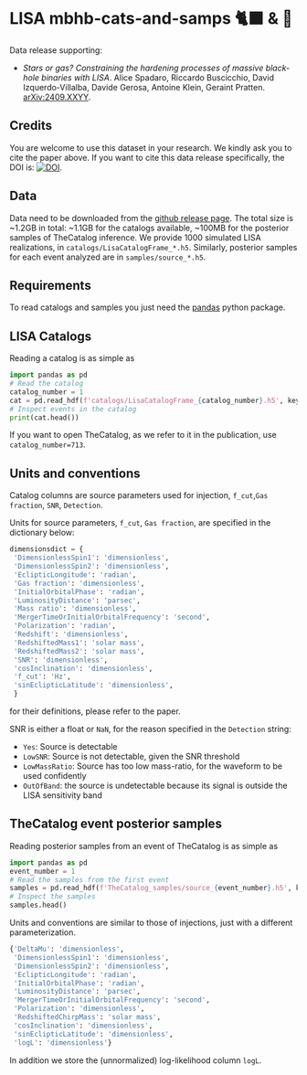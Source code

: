 # LISA mbhb-cats-and-samps 🐈‍⬛ & 🌽

Data release supporting:
- _Stars or gas? Constraining the hardening processes of massive black-hole binaries with LISA_.
Alice Spadaro, Riccardo Buscicchio, David Izquerdo-Villalba, Davide Gerosa, Antoine Klein, Geraint Pratten. [arXiv:2409.XXYY](https://arxiv.org/abs/2409.XXYY).

## Credits

You are welcome to use this dataset in your research. We kindly ask you to cite the paper above. 
If you want to cite this data release specifically, the DOI is: [![DOI](https://zenodo.org/badge/DOI/10.5281/zenodo.13787675.svg)](https://doi.org/10.5281/zenodo.13787675).


## Data

Data need to be downloaded from the [github release page](https://github.com/RiccardoBuscicchio/lisa-mbhb-cats-and-samps/releases). 
The total size is ~1.2GB in total: ~1.1GB for the catalogs available, ~100MB for the posterior samples of TheCatalog inference.
We provide 1000 simulated LISA realizations, in `catalogs/LisaCatalogFrame_*.h5`.
Similarly, posterior samples for each event analyzed are in `samples/source_*.h5`.
  

## Requirements
To read catalogs and samples you just need the [pandas](https://pandas.pydata.org/) python package. 

## LISA Catalogs

Reading a catalog is as simple as 

```python
import pandas as pd
# Read the catalog
catalog_number = 1
cat = pd.read_hdf(f'catalogs/LisaCatalogFrame_{catalog_number}.h5', key='events')
# Inspect events in the catalog
print(cat.head())
``` 

If you want to open TheCatalog, as we refer to it in the publication, use `catalog_number=713`.

## Units and conventions

Catalog columns are source parameters used for injection, `f_cut`,`Gas fraction`, `SNR`, `Detection`.

Units for source parameters, `f_cut`, `Gas fraction`, are specified in the dictionary below:
```python
dimensionsdict = {
 'DimensionlessSpin1': 'dimensionless',
 'DimensionlessSpin2': 'dimensionless',
 'EclipticLongitude': 'radian',
 'Gas fraction': 'dimensionless',
 'InitialOrbitalPhase': 'radian',
 'LuminosityDistance': 'parsec',
 'Mass ratio': 'dimensionless',
 'MergerTimeOrInitialOrbitalFrequency': 'second',
 'Polarization': 'radian',
 'Redshift': 'dimensionless',
 'RedshiftedMass1': 'solar mass',
 'RedshiftedMass2': 'solar mass',
 'SNR': 'dimensionless',
 'cosInclination': 'dimensionless',
 'f_cut': 'Hz',
 'sinEclipticLatitude': 'dimensionless',
 }
 ```
 for their definitions, please refer to the paper.  

 SNR is either a float or `NaN`, for the reason specified in the `Detection` string:
 - `Yes`: Source is detectable
 - `LowSNR`: Source is not detectable, given the SNR threshold
 - `LowMassRatio`: Source has too low mass-ratio, for the waveform to be used confidently
 - `OutOfBand`: the source is undetectable because its signal is outside the LISA sensitivity band


## TheCatalog event posterior samples

Reading posterior samples from an event of TheCatalog is as simple as 

```python
import pandas as pd
event_number = 1
# Read the samples from the first event 
samples = pd.read_hdf(f'TheCatalog_samples/source_{event_number}.h5', key='samples')
# Inspect the samples
samples.head()
```

Units and conventions are similar to those of injections, just with a different parameterization.
```python
{'DeltaMu': 'dimensionless',
 'DimensionlessSpin1': 'dimensionless',
 'DimensionlessSpin2': 'dimensionless',
 'EclipticLongitude': 'radian',
 'InitialOrbitalPhase': 'radian',
 'LuminosityDistance': 'parsec',
 'MergerTimeOrInitialOrbitalFrequency': 'second',
 'Polarization': 'dimensionless',
 'RedshiftedChirpMass': 'solar mass',
 'cosInclination': 'dimensionless',
 'sinEclipticLatitude': 'dimensionless',
 'logL': 'dimensionless'}
```
In addition we store the (unnormalized) log-likelihood column `logL`.

